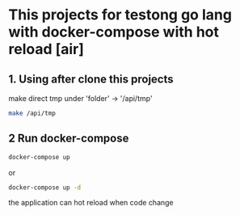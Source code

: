 # This projects for testong go lang with docker-compose with hot reload [air]


## 1. Using after clone this projects

make direct tmp under 'folder' -> '/api/tmp'

```bash
make /api/tmp
```

## 2 Run docker-compose

```bash
docker-compose up   
```
or
```bash
docker-compose up -d
```

the application can hot reload when code change
